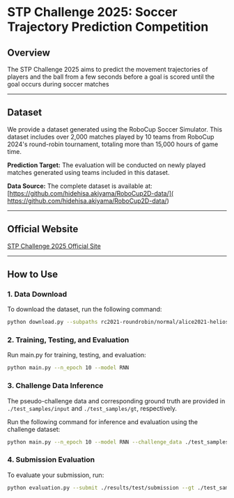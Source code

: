 # STP Challenge 2025: Soccer Trajectory Prediction Competition

## Overview  
The STP Challenge 2025 aims to predict the movement trajectories of players and the ball from a few seconds before a goal is scored until the goal occurs during soccer matches

---

## Dataset  
We provide a dataset generated using the RoboCup Soccer Simulator. This dataset includes over 2,000 matches played by 10 teams from RoboCup 2024's round-robin tournament, totaling more than 15,000 hours of game time.  

**Prediction Target:** The evaluation will be conducted on newly played matches generated using teams included in this dataset.

**Data Source:** The complete dataset is available at: [https://github.com/hidehisa.akiyama/RoboCup2D-data/]( https://github.com/hidehisa.akiyama/RoboCup2D-data/)

---

## Official Website  
[STP Challenge 2025 Official Site](#)

---

## How to Use  

### 1. Data Download  

To download the dataset, run the following command:  
```bash
python download.py --subpaths rc2021-roundrobin/normal/alice2021-helios2021
```

### 2. Training, Testing, and Evaluation
Run main.py for training, testing, and evaluation:

```bash
python main.py --n_epoch 10 --model RNN
```

### 3. Challenge Data Inference
The pseudo-challenge data and corresponding ground truth are provided in `./test_samples/input` and `./test_samples/gt`, respectively.

Run the following command for inference and evaluation using the challenge dataset:

```bash
python main.py --n_epoch 10 --model RNN --challenge_data ./test_samples/input
```

### 4. Submission Evaluation
To evaluate your submission, run:

```bash
python evaluation.py --submit ./results/test/submission --gt ./test_samples/gt --input ./test_samples/input
```
